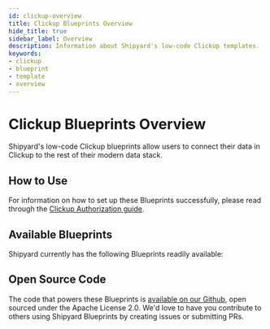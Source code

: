 ```yaml
---
id: clickup-overview
title: Clickup Blueprints Overview
hide_title: true
sidebar_label: Overview
description: Information about Shipyard's low-code Clickup templates.
keywords:
- clickup
- blueprint
- template
- overview
---
```


# Clickup Blueprints Overview

Shipyard's low-code Clickup blueprints allow users to connect their data in Clickup to the rest of their modern data stack.

## How to Use
For information on how to set up these Blueprints successfully, please read through the [Clickup Authorization guide](clickup-authorization.md).

## Available Blueprints
Shipyard currently has the following Blueprints readily available: 

## Open Source Code
The code that powers these Blueprints is [available on our Github](https://www.shipyardapp.com/docs/blueprint-library/clickup/clickup-overview/), open sourced under the Apache License 2.0. We'd love to have you contribute to others using Shipyard Blueprints by creating issues or submitting PRs.
